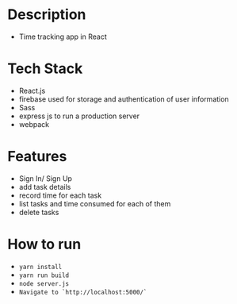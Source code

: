 # Description
  - Time tracking app in React

# Tech Stack
  - React.js
  - firebase used for storage and authentication of user information
  - Sass
  - express js to run a production server
  - webpack

# Features
  - Sign In/ Sign Up
  - add task details
  - record time for each task
  - list tasks and time consumed for each of them
  - delete tasks

# How to run
  - ```yarn install```
  - ```yarn run build```
  - ```node server.js```
  - ```Navigate to `http://localhost:5000/` ```